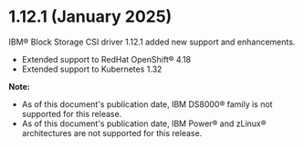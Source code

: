 # 1.12.1 (January 2025)

IBM® Block Storage CSI driver 1.12.1 added new support and enhancements.
- Extended support to RedHat OpenShift® 4.18
- Extended support to Kubernetes 1.32

**Note:**

- As of this document's publication date, IBM DS8000® family is not supported for this release.
- As of this document's publication date, IBM Power® and zLinux® architectures are not supported for this release.
